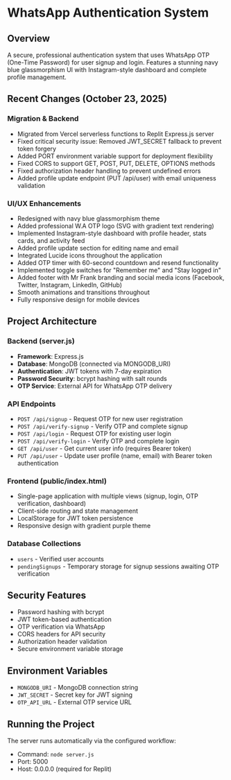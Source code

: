 # WhatsApp Authentication System

## Overview
A secure, professional authentication system that uses WhatsApp OTP (One-Time Password) for user signup and login. Features a stunning navy blue glassmorphism UI with Instagram-style dashboard and complete profile management.

## Recent Changes (October 23, 2025)

### Migration & Backend
- Migrated from Vercel serverless functions to Replit Express.js server
- Fixed critical security issue: Removed JWT_SECRET fallback to prevent token forgery
- Added PORT environment variable support for deployment flexibility
- Fixed CORS to support GET, POST, PUT, DELETE, OPTIONS methods
- Fixed authorization header handling to prevent undefined errors
- Added profile update endpoint (PUT /api/user) with email uniqueness validation

### UI/UX Enhancements
- Redesigned with navy blue glassmorphism theme
- Added professional W.A OTP logo (SVG with gradient text rendering)
- Implemented Instagram-style dashboard with profile header, stats cards, and activity feed
- Added profile update section for editing name and email
- Integrated Lucide icons throughout the application
- Added OTP timer with 60-second countdown and resend functionality
- Implemented toggle switches for "Remember me" and "Stay logged in"
- Added footer with Mr Frank branding and social media icons (Facebook, Twitter, Instagram, LinkedIn, GitHub)
- Smooth animations and transitions throughout
- Fully responsive design for mobile devices

## Project Architecture

### Backend (server.js)
- **Framework**: Express.js
- **Database**: MongoDB (connected via MONGODB_URI)
- **Authentication**: JWT tokens with 7-day expiration
- **Password Security**: bcrypt hashing with salt rounds
- **OTP Service**: External API for WhatsApp OTP delivery

### API Endpoints
- `POST /api/signup` - Request OTP for new user registration
- `POST /api/verify-signup` - Verify OTP and complete signup
- `POST /api/login` - Request OTP for existing user login
- `POST /api/verify-login` - Verify OTP and complete login
- `GET /api/user` - Get current user info (requires Bearer token)
- `PUT /api/user` - Update user profile (name, email) with Bearer token authentication

### Frontend (public/index.html)
- Single-page application with multiple views (signup, login, OTP verification, dashboard)
- Client-side routing and state management
- LocalStorage for JWT token persistence
- Responsive design with gradient purple theme

### Database Collections
- `users` - Verified user accounts
- `pendingSignups` - Temporary storage for signup sessions awaiting OTP verification

## Security Features
- Password hashing with bcrypt
- JWT token-based authentication
- OTP verification via WhatsApp
- CORS headers for API security
- Authorization header validation
- Secure environment variable storage

## Environment Variables
- `MONGODB_URI` - MongoDB connection string
- `JWT_SECRET` - Secret key for JWT signing
- `OTP_API_URL` - External OTP service URL

## Running the Project
The server runs automatically via the configured workflow:
- Command: `node server.js`
- Port: 5000
- Host: 0.0.0.0 (required for Replit)
